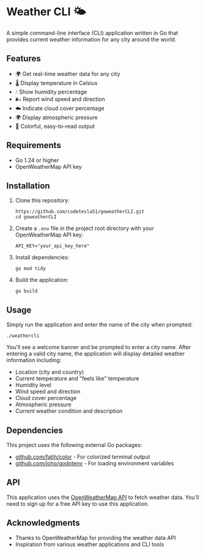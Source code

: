 # Weather CLI 🌤️

A simple command-line interface (CLI) application written in Go that provides current weather information for any city around the world.

## Features

- 🌍 Get real-time weather data for any city
- 🌡️ Display temperature in Celsius
- 💧 Show humidity percentage
- 🌬️ Report wind speed and direction
- ☁️ Indicate cloud cover percentage
- 🌍 Display atmospheric pressure
- 🎨 Colorful, easy-to-read output



## Requirements

- Go 1.24 or higher
- OpenWeatherMap API key

## Installation

1. Clone this repository:
   ```
   https://github.com/codetesla51/goweatherCLI.git
   cd goweatherCLI
   ```

2. Create a `.env` file in the project root directory with your OpenWeatherMap API key:
   ```
   API_KEY="your_api_key_here"
   ```

3. Install dependencies:
   ```
   go mod tidy
   ```

4. Build the application:
   ```
   go build
   ```

## Usage

Simply run the application and enter the name of the city when prompted:

```
./weathercli
```

You'll see a welcome banner and be prompted to enter a city name. After entering a valid city name, the application will display detailed weather information including:

- Location (city and country)
- Current temperature and "feels like" temperature
- Humidity level
- Wind speed and direction
- Cloud cover percentage
- Atmospheric pressure
- Current weather condition and description

## Dependencies

This project uses the following external Go packages:

- [github.com/fatih/color](https://github.com/fatih/color) - For colorized terminal output
- [github.com/joho/godotenv](https://github.com/joho/godotenv) - For loading environment variables

## API

This application uses the [OpenWeatherMap API](https://openweathermap.org/api) to fetch weather data. You'll need to sign up for a free API key to use this application.

## Acknowledgments

- Thanks to OpenWeatherMap for providing the weather data API
- Inspiration from various weather applications and CLI tools
